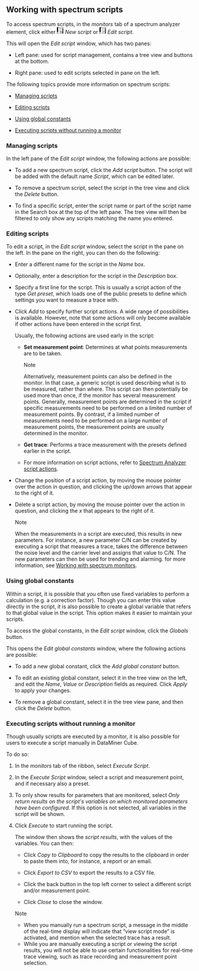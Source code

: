 ## Working with spectrum scripts

To access spectrum scripts, in the *monitors* tab of a spectrum analyzer element, click either ![](../../images/script_new_32.png) *New script* or ![](../../images/script_edit_32.png) *Edit script*.

This will open the *Edit script* window, which has two panes:

- Left pane: used for script management, contains a tree view and buttons at the bottom.

- Right pane: used to edit scripts selected in pane on the left.

The following topics provide more information on spectrum scripts:

- [Managing scripts](#managing-scripts)

- [Editing scripts](#editing-scripts)

- [Using global constants](#using-global-constants)

- [Executing scripts without running a monitor](#executing-scripts-without-running-a-monitor)

### Managing scripts

In the left pane of the *Edit script* window, the following actions are possible:

- To add a new spectrum script, click the *Add script* button. The script will be added with the default name *Script*, which can be edited later.

- To remove a spectrum script, select the script in the tree view and click the *Delete* button.

- To find a specific script, enter the script name or part of the script name in the Search box at the top of the left pane. The tree view will then be filtered to only show any scripts matching the name you entered.

### Editing scripts

To edit a script, in the *Edit script* window, select the script in the pane on the left. In the pane on the right, you can then do the following:

- Enter a different name for the script in the *Name* box.

- Optionally, enter a description for the script in the *Description* box.

- Specify a first line for the script. This is usually a script action of the type *Get preset*, which loads one of the public presets to define which settings you want to measure a trace with.

- Click *Add* to specify further script actions. A wide range of possibilities is available. However, note that some actions will only become available if other actions have been entered in the script first.

    Usually, the following actions are used early in the script:

    - **Set measurement point**: Determines at what points measurements are to be taken.

        > [!NOTE]
        > Alternatively, measurement points can also be defined in the monitor. In that case, a generic script is used describing what is to be measured, rather than where. This script can then potentially be used more than once, if the monitor has several measurement points. Generally, measurement points are determined in the script if specific measurements need to be performed on a limited number of measurement points. By contrast, if a limited number of measurements need to be performed on a large number of measurement points, the measurement points are usually determined in the monitor.

    - **Get trace**: Performs a trace measurement with the presets defined earlier in the script.

    - For more information on script actions, refer to [Spectrum Analyzer script actions](Spectrum_Analyzer_script_actions.md).

- Change the position of a script action, by moving the mouse pointer over the action in question, and clicking the up/down arrows that appear to the right of it.

- Delete a script action, by moving the mouse pointer over the action in question, and clicking the *x* that appears to the right of it.

    > [!NOTE]
    > When the measurements in a script are executed, this results in new parameters. For instance, a new parameter C/N can be created by executing a script that measures a trace, takes the difference between the noise level and the carrier level and assigns that value to C/N. The new parameters can then be used for trending and alarming. for more information, see [Working with spectrum monitors](Working_with_spectrum_monitors.md).

### Using global constants

Within a script, it is possible that you often use fixed variables to perform a calculation (e.g. a correction factor). Though you can enter this value directly in the script, it is also possible to create a global variable that refers to that global value in the script. This option makes it easier to maintain your scripts.

To access the global constants, in the *Edit script* window, click the *Globals* button.

This opens the *Edit global constants* window, where the following actions are possible:

- To add a new global constant, click the *Add global constant* button.

- To edit an existing global constant, select it in the tree view on the left, and edit the *Name*, *Value* or *Description* fields as required. Click *Apply* to apply your changes.

- To remove a global constant, select it in the tree view pane, and then click the *Delete* button.

### Executing scripts without running a monitor

Though usually scripts are executed by a monitor, it is also possible for users to execute a script manually in DataMiner Cube.

To do so:

1. In the *monitors* tab of the ribbon, select *Execute Script*.

2. In the *Execute Script* window, select a script and measurement point, and if necessary also a preset.

3. To only show results for parameters that are monitored, select *Only return results on the script's variables on which monitored parameters have been configured*. If this option is not selected, all variables in the script will be shown.

4. Click *Execute* to start running the script.

    The window then shows the *script results*, with the values of the variables.     You can then:

    - Click *Copy to Clipboard* to copy the results to the clipboard in order to paste them into, for instance, a report or an email.

    - Click *Export to CSV* to export the results to a CSV file.

    - Click the back button in the top left corner to select a different script and/or measurement point.

    - Click *Close* to close the window.

    > [!NOTE]
    > -  When you manually run a spectrum script, a message in the middle of the real-time display will indicate that “view script mode” is activated, and mention when the selected trace has a result.
    > -  While you are manually executing a script or viewing the script results, you will not be able to use certain functionalities for real-time trace viewing, such as trace recording and measurement point selection.
    >
